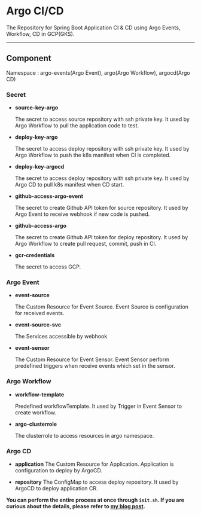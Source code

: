 # Argo CI/CD
The Repository for Spring Boot Application CI & CD using Argo Events, Workflow, CD in GCP(GKS).

---
## Component
Namespace : argo-events(Argo Event), argo(Argo Workflow), argocd(Argo CD)

### Secret

- **source-key-argo**
    
    The secret to access source repository with ssh private key. It used by Argo Workflow to pull the application code to test.    


- **deploy-key-argo**
    
    The secret to access deploy repository with ssh private key. It used by Argo Workflow to push the k8s manifest when CI is completed.     


- **deploy-key-argocd**
    
    The secret to access deploy repository with ssh private key. It used by Argo CD to pull k8s manifest when CD start.

- **github-access-argo-event**
    
    The secret to create Github API token for source repository. It used by Argo Event to receive webhook if new code is pushed. 

- **github-access-argo**
    
    The secret to create Github API token for deploy repository. It used by Argo Workflow to create pull request, commit, push in CI.

- **gcr-credentials**
    
    The secret to access GCP.


### Argo Event

- **event-source**
    
    The Custom Resource for Event Source. Event Source is configuration for received events.

- **event-source-svc**
    
    The Services accessible by webhook

- **event-sensor** 
    
    The Custom Resource for Event Sensor. Event Sensor perform predefined triggers when receive events which set in the sensor. 


### Argo Workflow
- **workflow-template**
    
    Predefined workflowTemplate. It used by Trigger in Event Sensor to create workflow.

- **argo-clusterrole**
    
    The clusterrole to access resources in argo namespace.

### Argo CD
- **application**
    The Custom Resource for Application. Application is configuration to deploy by ArgoCD.

- **repository**
    The ConfigMap to access deploy repository. It used by ArgoCD to deploy application CR.



**You can perform the entire process at once through `init.sh`. If you are curious about the details, please refer to [my blog post](https://sphong0417.tistory.com/2).**